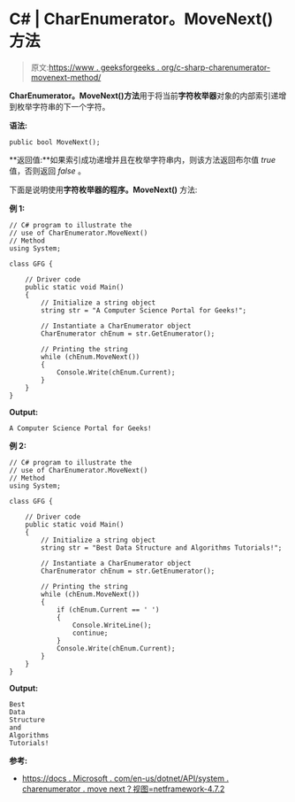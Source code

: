 # C# | CharEnumerator。MoveNext()方法

> 原文:[https://www . geeksforgeeks . org/c-sharp-charenumerator-movenext-method/](https://www.geeksforgeeks.org/c-sharp-charenumerator-movenext-method/)

**CharEnumerator。MoveNext()方法**用于将当前**字符枚举器**对象的内部索引递增到枚举字符串的下一个字符。

**语法:**

```
public bool MoveNext();
```

**返回值:**如果索引成功递增并且在枚举字符串内，则该方法返回布尔值 *true* 值，否则返回 *false* 。

下面是说明使用**字符枚举器的程序。MoveNext()** 方法:

**例 1:**

```
// C# program to illustrate the
// use of CharEnumerator.MoveNext()
// Method
using System;

class GFG {

    // Driver code
    public static void Main()
    {
        // Initialize a string object
        string str = "A Computer Science Portal for Geeks!";

        // Instantiate a CharEnumerator object
        CharEnumerator chEnum = str.GetEnumerator();

        // Printing the string
        while (chEnum.MoveNext()) 
        {
            Console.Write(chEnum.Current);
        }
    }
}
```

**Output:**

```
A Computer Science Portal for Geeks!

```

**例 2:**

```
// C# program to illustrate the
// use of CharEnumerator.MoveNext()
// Method
using System;

class GFG {

    // Driver code
    public static void Main()
    {
        // Initialize a string object
        string str = "Best Data Structure and Algorithms Tutorials!";

        // Instantiate a CharEnumerator object
        CharEnumerator chEnum = str.GetEnumerator();

        // Printing the string
        while (chEnum.MoveNext()) 
        {
            if (chEnum.Current == ' ') 
            {
                Console.WriteLine();
                continue;
            }
            Console.Write(chEnum.Current);
        }
    }
}
```

**Output:**

```
Best
Data
Structure
and
Algorithms
Tutorials!

```

**参考:**

*   [https://docs . Microsoft . com/en-us/dotnet/API/system . charenumerator . move next？视图=netframework-4.7.2](https://docs.microsoft.com/en-us/dotnet/api/system.charenumerator.movenext?view=netframework-4.7.2)